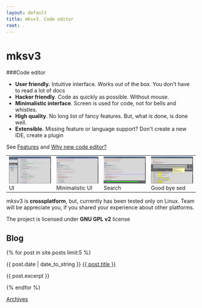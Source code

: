 ```yaml
---
layout: default
title: mksv3. Code editor
root: .
---
```



# mksv3

###Code editor


* **User friendly.** Intuitive interface. Works out of the box. You don't have to read a lot of docs
* **Hacker friendly**. Code as quickly as possible. Without mouse.
* **Minimalistic interface**. Screen is used for code, not for bells and whistles.
* **High quality**. No long list of fancy features. But, what is done, is done well.
* **Extensible.** Missing feature or language support? Don't create a new IDE, create a plugin

See [Features](features.html) and [Why new code editor?](why-new.html)
    
<table frame="void">
    <tr>
        <td width="25%">
            <a href="screenshots/main-ui.png">
                <img src="screenshots/preview/main-ui.png" width="100%" height="100%"/>
            </a>
            UI
        </td>
        <td width="25%">
            <a href="screenshots/minimal.png">
                <img src="screenshots/preview/minimal.png" width="100%" height="100%"/>
            </a>
            Minimalistic UI
        </td>
        <td width="25%">
            <a href="screenshots/search.png">
                <img src="screenshots/preview/search.png" width="100%" height="100%"/>
            </a>
            Search
        </td>
        <td width="25%">
            <a href="screenshots/search-replace.png">
                <img src="screenshots/preview/search-replace.png" width="100%" height="100%"/>
            </a>
            Good bye sed
        </td>
    </tr>
</table>

mksv3 is **crossplatform**, but, currently has been tested only on Linux. Team will be appreciate you, if you shared your experience about other platforms.

The project is licensed under **GNU GPL v2** license


## Blog
{% for post in site.posts limit:5 %}
<div>
  {{ post.date | date_to_string }}
  <a href="{{ page.root }}{{ post.url }}">{{ post.title }}</a>
  <p>{{ post.excerpt }}</p>
</div>
{% endfor %}

<a href="archive.html">Archives</a>

